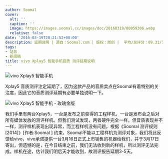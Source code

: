 ```yaml
---
author: Soomal
cover:
  alt: ''
  caption: ''
  image: https://images.soomal.cc/images/doc/20160319/00059306.webp
  relative: false
date: '2016-03-19T20:21:52+08:00'
description: 延期说明 | 源自：Soomal.com | 版权：原创 |  平均/总评分：09.31/121
tags:
- 站务
- 新闻稿
title: vivo Xplay5 智能手机音质 测评延期说明
---
```


![vivo Xplay5 智能手机](https://images.soomal.cc/images/doc/20160309/00058908.webp)



Xplay5 音质测评注定延期了，因为这款产品的音质卖点在Soomal有着特别的关注度，因此它的音质测评延期有必要单独说明一下。

![vivo Xplay5 智能手机 - 玫瑰金版](https://images.soomal.cc/images/doc/20160309/00058881.webp)




我们手里有两台Xplay5，一台是发布之前获得的工程样机，一台是发布会之后对所有媒体发放的测评样机。但我们测试发现，两者硬件完全一样，但音质表现并不一样，测评样机表现出现异常，而工程样机没有问题。根据《Soomal 测评规则 [2014]》[作者:Soomal ]
约束，Soomal不能以工程样机为测评对象，我们将此反馈给vivo，vivo承诺提供一台3月16日正式上市销售的机器给我们，并于3月17日寄出，但遗憾的是，在今日结束之前，我们无法收到新的样机，所以测评无法完成。样机在途，估计我们明后天才能收到，故测评报告延期3-5天。